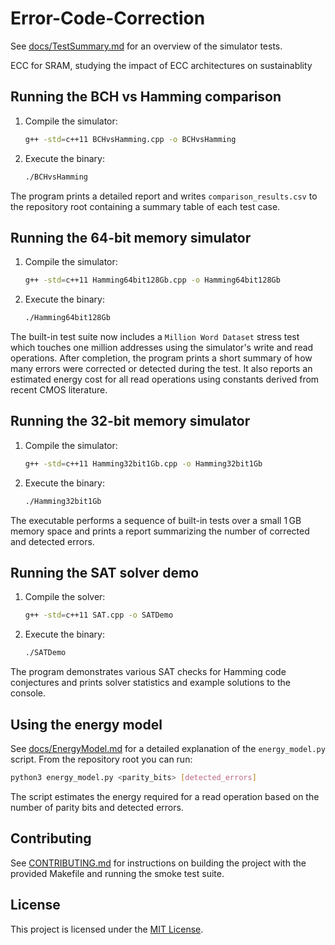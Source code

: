 # Error-Code-Correction

See [docs/TestSummary.md](docs/TestSummary.md) for an overview of the simulator tests.

ECC for SRAM, studying the impact of ECC architectures on sustainablity

## Running the BCH vs Hamming comparison

1. Compile the simulator:

   ```bash
   g++ -std=c++11 BCHvsHamming.cpp -o BCHvsHamming
   ```

2. Execute the binary:

   ```bash
   ./BCHvsHamming
   ```

The program prints a detailed report and writes `comparison_results.csv`
to the repository root containing a summary table of each test case.

## Running the 64-bit memory simulator

1. Compile the simulator:

   ```bash
   g++ -std=c++11 Hamming64bit128Gb.cpp -o Hamming64bit128Gb
   ```

2. Execute the binary:

   ```bash
   ./Hamming64bit128Gb
   ```

The built-in test suite now includes a `Million Word Dataset` stress test
which touches one million addresses using the simulator's write and read
operations. After completion, the program prints a short summary of how many
errors were corrected or detected during the test.
It also reports an estimated energy cost for all read operations using
constants derived from recent CMOS literature.

## Running the 32-bit memory simulator

1. Compile the simulator:

   ```bash
   g++ -std=c++11 Hamming32bit1Gb.cpp -o Hamming32bit1Gb
   ```

2. Execute the binary:

   ```bash
   ./Hamming32bit1Gb
   ```

The executable performs a sequence of built-in tests over a small 1 GB memory
space and prints a report summarizing the number of corrected and detected
errors.

## Running the SAT solver demo

1. Compile the solver:

   ```bash
   g++ -std=c++11 SAT.cpp -o SATDemo
   ```

2. Execute the binary:

   ```bash
   ./SATDemo
   ```

The program demonstrates various SAT checks for Hamming code conjectures and
prints solver statistics and example solutions to the console.

## Using the energy model

See [docs/EnergyModel.md](docs/EnergyModel.md) for a detailed explanation of the
`energy_model.py` script. From the repository root you can run:

```bash
python3 energy_model.py <parity_bits> [detected_errors]
```

The script estimates the energy required for a read operation based on the
number of parity bits and detected errors.

## Contributing

See [CONTRIBUTING.md](CONTRIBUTING.md) for instructions on building the
project with the provided Makefile and running the smoke test suite.

## License

This project is licensed under the [MIT License](LICENSE).
